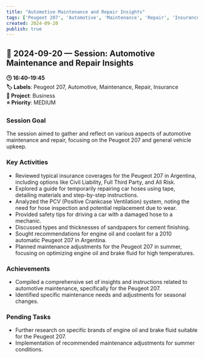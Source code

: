 ```yaml
---
title: "Automotive Maintenance and Repair Insights"
tags: ['Peugeot 207', 'Automotive', 'Maintenance', 'Repair', 'Insurance']
created: 2024-09-20
publish: true
---
```


## 📅 2024-09-20 — Session: Automotive Maintenance and Repair Insights

**🕒 16:40–19:45**  
**🏷️ Labels**: Peugeot 207, Automotive, Maintenance, Repair, Insurance  
**📂 Project**: Business  
**⭐ Priority**: MEDIUM  


### Session Goal
The session aimed to gather and reflect on various aspects of automotive maintenance and repair, focusing on the Peugeot 207 and general vehicle upkeep.

### Key Activities
- Reviewed typical insurance coverages for the Peugeot 207 in Argentina, including options like Civil Liability, Full Third Party, and All Risk.
- Explored a guide for temporarily repairing car hoses using tape, detailing materials and step-by-step instructions.
- Analyzed the PCV (Positive Crankcase Ventilation) system, noting the need for hose inspection and potential replacement due to wear.
- Provided safety tips for driving a car with a damaged hose to a mechanic.
- Discussed types and thicknesses of sandpapers for cement finishing.
- Sought recommendations for engine oil and coolant for a 2010 automatic Peugeot 207 in Argentina.
- Planned maintenance adjustments for the Peugeot 207 in summer, focusing on optimizing engine oil and brake fluid for high temperatures.

### Achievements
- Compiled a comprehensive set of insights and instructions related to automotive maintenance, specifically for the Peugeot 207.
- Identified specific maintenance needs and adjustments for seasonal changes.

### Pending Tasks
- Further research on specific brands of engine oil and brake fluid suitable for the Peugeot 207.
- Implementation of recommended maintenance adjustments for summer conditions.
